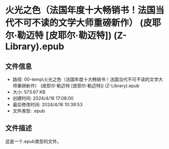﻿# 火光之色（法国年度十大畅销书！法国当代不可不读的文学大师重磅新作） (皮耶尔·勒迈特 [皮耶尔·勒迈特]) (Z-Library).epub

## 文件信息
- 路径: 00-temp\火光之色（法国年度十大畅销书！法国当代不可不读的文学大师重磅新作） (皮耶尔·勒迈特 [皮耶尔·勒迈特]) (Z-Library).epub
- 大小: 573.67 KB
- 创建时间: 2024/4/16 17:08:00
- 最后修改时间: 2024/4/16 10:39:53
- 文件类型: .epub

## 文件描述
这是一个.epub类型的文件。

